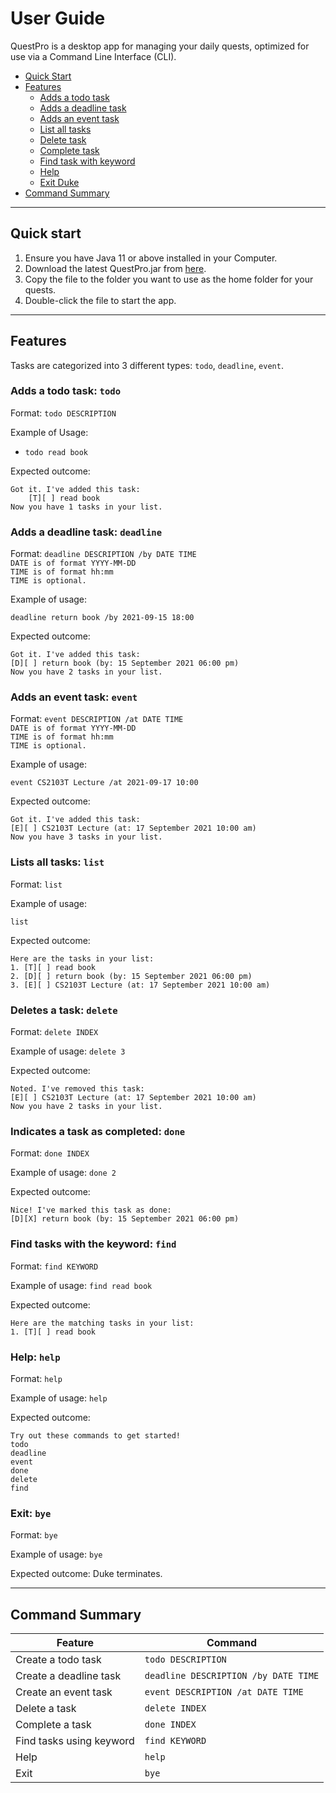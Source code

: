 # User Guide

QuestPro is a desktop app for managing your daily quests,
optimized for use via a Command Line Interface (CLI).

- [Quick Start](#quick-start)
- [Features](#features)
    * [Adds a todo task](#adds-a-todo-task-todo)
    * [Adds a deadline task](#adds-a-deadline-task-deadline)
    * [Adds an event task](#adds-an-event-task-event)
    * [List all tasks](#lists-all-tasks-list)
    * [Delete task](#deletes-a-task-delete)
    * [Complete task](#indicates-a-task-as-completed-done)
    * [Find task with keyword](#find-tasks-with-the-keyword-find)
    * [Help](#help-help)
    * [Exit Duke](#exit-bye)
- [Command Summary](#command-summary)

<hr>

## Quick start
1. Ensure you have Java 11 or above installed in your Computer.
2. Download the latest QuestPro.jar from [here](https://github.com/jiayi1129/ip/releases/tag/A-Release).
3. Copy the file to the folder you want to use as the home folder for your quests.
4. Double-click the file to start the app.

<hr>

## Features

Tasks are categorized into 3 different types: `todo`, `deadline`, `event`.

### Adds a todo task: `todo` 

Format: `todo DESCRIPTION`

Example of Usage:

- `todo read book`

Expected outcome:
```
Got it. I've added this task:
    [T][ ] read book 
Now you have 1 tasks in your list.    
```

### Adds a deadline task: `deadline` 

Format: `deadline DESCRIPTION /by DATE TIME`<br>
`DATE is of format YYYY-MM-DD`<br>
`TIME is of format hh:mm`<br>
`TIME is optional.`

Example of usage:

`deadline return book /by 2021-09-15 18:00`

Expected outcome:
```
Got it. I've added this task:
[D][ ] return book (by: 15 September 2021 06:00 pm)
Now you have 2 tasks in your list.
```


### Adds an event task: `event` 

Format: `event DESCRIPTION /at DATE TIME`<br>
`DATE is of format YYYY-MM-DD`<br>
`TIME is of format hh:mm`<br>
`TIME is optional.`

Example of usage:

`event CS2103T Lecture /at 2021-09-17 10:00`

Expected outcome:
```
Got it. I've added this task:
[E][ ] CS2103T Lecture (at: 17 September 2021 10:00 am)
Now you have 3 tasks in your list.    
```

### Lists all tasks: `list` 

Format: `list`

Example of usage:

`list`

Expected outcome:
```
Here are the tasks in your list:
1. [T][ ] read book 
2. [D][ ] return book (by: 15 September 2021 06:00 pm)
3. [E][ ] CS2103T Lecture (at: 17 September 2021 10:00 am)
```

### Deletes a task: `delete`

Format: `delete INDEX`

Example of usage:
`delete 3`

Expected outcome:
```
Noted. I've removed this task:
[E][ ] CS2103T Lecture (at: 17 September 2021 10:00 am)
Now you have 2 tasks in your list.
```

### Indicates a task as completed: `done`

Format: `done INDEX`

Example of usage:
`done 2`

Expected outcome:
```
Nice! I've marked this task as done: 
[D][X] return book (by: 15 September 2021 06:00 pm)
```

### Find tasks with the keyword: `find` 

Format: `find KEYWORD`

Example of usage:
`find read book`

Expected outcome:
```
Here are the matching tasks in your list:
1. [T][ ] read book 
```

### Help: `help`
Format: `help`

Example of usage: `help`

Expected outcome:
```
Try out these commands to get started!
todo
deadline
event
done
delete
find
```

### Exit: `bye`

Format: `bye`

Example of usage: `bye`

Expected outcome: Duke terminates.

<hr>

## Command Summary

Feature | Command
------------ | -------------
Create a todo task | `todo DESCRIPTION`
Create a deadline task | `deadline DESCRIPTION /by DATE TIME`
Create an event task | `event DESCRIPTION /at DATE TIME`
Delete a task | `delete INDEX`
Complete a task | `done INDEX`
Find tasks using keyword | `find KEYWORD`
Help | `help`
Exit | `bye`